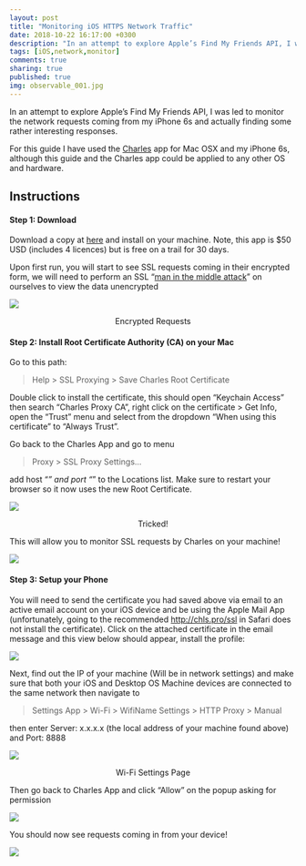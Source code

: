 ```yaml
---
layout: post
title: "Monitoring iOS HTTPS Network Traffic"
date: 2018-10-22 16:17:00 +0300
description: "In an attempt to explore Apple’s Find My Friends API, I was led to monitor the network requests coming from my iPhone 6s and actually finding some rather interesting responses."
tags: [iOS,network,monitor]
comments: true
sharing: true
published: true
img: observable_001.jpg
---
```


In an attempt to explore Apple’s Find My Friends API, I was led to monitor the network requests coming from my iPhone 6s and actually finding some rather interesting responses.

For this guide I have used the [Charles](https://www.charlesproxy.com/) app for Mac OSX and my iPhone 6s, although this guide and the Charles app could be applied to any other OS and hardware.





## Instructions

#### Step 1: Download

Download a copy at [here](https://www.charlesproxy.com/download/) and install on your machine. Note, this app is $50 USD (includes 4 licences) but is free on a trail for 30 days.

Upon first run, you will start to see SSL requests coming in their encrypted form, we will need to perform an SSL “[man in the middle attack](https://en.wikipedia.org/wiki/Man-in-the-middle_attack)” on ourselves to view the data unencrypted

<div style="width:800px; display: block; margin-left: auto; margin-right: auto;"><img src="https://i.imgur.com/hLmicXp.png"></div>
<p style="text-align: center;">Encrypted Requests</p>

 

#### Step 2: Install Root Certificate Authority (CA) on your Mac

Go to this path:

>  Help > SSL Proxying > Save Charles Root Certificate


Double click to install the certificate, this should open “Keychain Access” then search “Charles Proxy CA”, right click on the certificate > Get Info, open the “Trust” menu and select from the dropdown “When using this certificate” to “Always Trust”.

Go back to the Charles App and go to menu

>  Proxy > SSL Proxy Settings... 


add host “*” and port “*” to the Locations list. Make sure to restart your browser so it now uses the new Root Certificate.


<div style="width:800px; display: block; margin-left: auto; margin-right: auto;"><img src="https://i.imgur.com/OgIUZmG.png"></div>
<p style="text-align: center;">Tricked!</p>


This will allow you to monitor SSL requests by Charles on your machine!

<div style="width:800px; display: block; margin-left: auto; margin-right: auto;"><img src="https://i.imgur.com/Aplk5uj.png"></div>


#### Step 3: Setup your Phone

You will need to send the certificate you had saved above via email to an active email account on your iOS device and be using the Apple Mail App (unfortunately, going to the recommended http://chls.pro/ssl in Safari does not install the certificate). Click on the attached certificate in the email message and this view below should appear, install the profile:


<div style="width:800px; display: block; margin-left: auto; margin-right: auto;"><img src="https://i.imgur.com/pgtg3iE.png"></div>


Next, find out the IP of your machine (Will be in network settings) and make sure that both your iOS and Desktop OS Machine devices are connected to the same network then navigate to


> Settings App > Wi-Fi > WifiName Settings > HTTP Proxy > Manual


then enter Server: x.x.x.x (the local address of your machine found above) and Port: 8888


<div style="width:800px; display: block; margin-left: auto; margin-right: auto;"><img src="https://i.imgur.com/4rP1QCU.png"></div>
<p style="text-align: center;">Wi-Fi Settings Page</p>


Then go back to Charles App and click “Allow” on the popup asking for permission


<div style="width:800px; display: block; margin-left: auto; margin-right: auto;"><img src="https://i.imgur.com/hCsrAvC.png"></div>


You should now see requests coming in from your device!


<div style="width:800px; display: block; margin-left: auto; margin-right: auto;"><img src="https://i.imgur.com/uaELYCM.png"></div>
